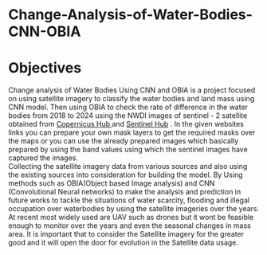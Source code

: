 # Change-Analysis-of-Water-Bodies-CNN-OBIA

# Objectives
  Change analysis of Water Bodies Using CNN and OBIA is a project focused on using satellite imagery to classify the water bodies and land mass using CNN model. Then using OBIA to check the rate of difference in the water bodies from 2018 to 2024 using the NWDI images of sentinel - 2 satellite obtained from [Copernicus Hub ](https://scihub.copernicus.eu/) and [Sentinel Hub](https://www.sentinel-hub.com/) . In the given websites links you can prepare your own mask layers to get the required masks over the maps or you can use the already prepared images which basically prepared by using the band values using which the sentinel images have captured the images.\
Collecting the satellite imagery data from various sources and also using the existing sources into consideration for building the model. By Using methods such as OBIA(Object based Image analysis) and CNN (Convolutional Neural networks) to make the analysis and prediction in future works to tackle the situations of water scarcity, flooding and illegal occupation over waterbodies by using the satellite imageries over the years. At recent most widely used are UAV such as drones but it wont be feasible enough to monitor over the years and even the seasonal changes in mass area. It is important that to consider the Satellite imagery for the greater good and it will open the door for evolution in the Satellite data usage.

